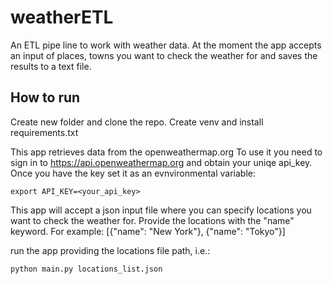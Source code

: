 # weatherETL
An ETL pipe line to work with weather data.
At the moment the app accepts an input of places, towns you want to check the weather for and saves the results to a text file.

## How to run
Create new folder and clone the repo.
Create venv and install requirements.txt

This app retrieves data from the openweathermap.org 
To use it you need to sign in to https://api.openweathermap.org and obtain your uniqe api_key.
Once you have the key set it as an evnvironmental variable:

```export API_KEY=<your_api_key>```

This app will accept a json input file where you can specify locations you want to check the weather for. Provide the locations with the "name" keyword.
For example:
[{"name": "New York"}, {"name": "Tokyo"}]

run the app providing the locations file path, i.e.:

```python main.py locations_list.json```






